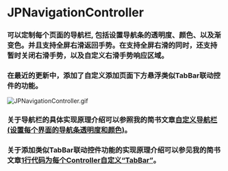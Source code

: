 # JPNavigationController

### 可以定制每个页面的导航栏, 包括设置导航条的透明度、颜色、以及渐变色。并且支持全屏右滑返回手势。在支持全屏右滑的同时，还支持暂时关闭右滑手势，以及自定义右滑手势响应区域。
### 在最近的更新中，添加了自定义添加页面下方悬浮类似TabBar联动控件的功能。

![JPNavigationController.gif](http://upload-images.jianshu.io/upload_images/2122663-0cb85a87e2c4fdb0.gif?imageMogr2/auto-orient/strip)


### 关于导航栏的具体实现原理介绍可以参照我的简书文章[自定义导航栏(设置每个界面的导航条透明度和颜色)](http://www.jianshu.com/p/88bc827f0692)。

### 关于添加类似TabBar联动控件功能的实现原理介绍可以参见我的简书文章[1行代码为每个Controller自定义“TabBar”](http://www.jianshu.com/p/3ed21414551a)。


